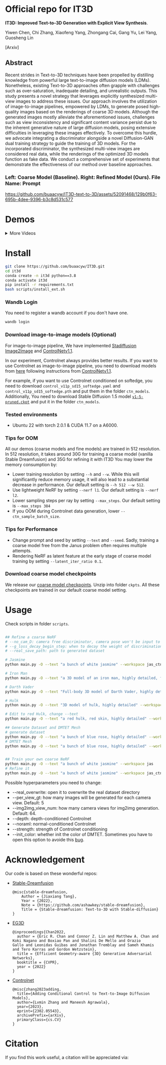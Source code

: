 # Official repo for IT3D

**IT3D: Improved Text-to-3D Generation with Explicit View Synthesis**.

Yiwen Chen, Chi Zhang, Xiaofeng Yang, Zhongang Cai, Gang Yu, Lei Yang, Guosheng Lin

[Arxiv]

## Abstract

Recent strides in Text-to-3D techniques have been propelled by distilling knowledge from powerful large text-to-image diffusion models (LDMs). Nonetheless, existing Text-to-3D approaches often grapple with challenges such as over-saturation, inadequate detailing, and unrealistic outputs. This study presents a novel strategy that leverages explicitly synthesized multi-view images to address these issues. Our approach involves the utilization of image-to-image pipelines, empowered by LDMs, to generate posed high-quality images based on the renderings of coarse 3D models. Although the generated images mostly alleviate the aforementioned issues, challenges such as view inconsistency and significant content variance persist due to the inherent generative nature of large diffusion models, posing extensive difficulties in leveraging these images effectively. To overcome this hurdle, we advocate integrating a discriminator alongside a novel Diffusion-GAN dual training strategy to guide the training of 3D models. For the incorporated discriminator, the synthesized multi-view images are considered real data, while the renderings of the optimized 3D models function as fake data. We conduct a comprehensive set of experiments that demonstrate the effectiveness of our method over baseline approaches.

### Left: Coarse Model (Baseline). Right: Refined Model (Ours). File Name: Prompt



https://github.com/buaacyw/IT3D-text-to-3D/assets/52091468/129b0f63-695b-4dee-9396-b3c8d531c577










# Demos
<details close>
  <summary>More Videos</summary>

  https://github.com/buaacyw/IT3D-text-to-3D/assets/52091468/5dc67170-c515-4287-b38a-62d15e11c73e

  https://github.com/buaacyw/IT3D-text-to-3D/assets/52091468/c55486cf-cb97-4542-9f80-f93632ae6387


  https://github.com/buaacyw/IT3D-text-to-3D/assets/52091468/ca1f1af2-d9e8-4967-8c58-d7990451df03

  
  https://github.com/buaacyw/IT3D-text-to-3D/assets/52091468/ed27802f-f2fe-4b10-af33-61e90f74fac8

  https://github.com/buaacyw/IT3D-text-to-3D/assets/52091468/83a89e36-5cc3-4fd8-82d9-da48a6e41e38
  
  https://github.com/buaacyw/IT3D-text-to-3D/assets/52091468/3d30ea64-1211-4b79-94c9-475089dc811c

  https://github.com/buaacyw/IT3D-text-to-3D/assets/52091468/e1d05536-67bd-4ef7-8440-8ed39e5bd8f8
  
  
  https://github.com/buaacyw/IT3D-text-to-3D/assets/52091468/4294ae3d-9248-4fa8-88c0-8a119ea8932d
  
  
  
  
  
  https://github.com/buaacyw/IT3D-text-to-3D/assets/52091468/90e7dcd1-7c87-43a1-8367-38ca55998231
  
  
  
  https://github.com/buaacyw/IT3D-text-to-3D/assets/52091468/fcc9a4a5-3a40-4468-94fe-5da4f6c67f9c
  
  
  
  
  https://github.com/buaacyw/IT3D-text-to-3D/assets/52091468/c053a4e5-763a-4b94-a104-0961d40cfdb2
  
  
  https://github.com/buaacyw/IT3D-text-to-3D/assets/52091468/5dd56968-da1b-42a4-8684-303b6abfd8ea
  



</details>




# Install

```bash
git clone https://github.com/buaacyw/IT3D.git
cd it3d
conda create -n it3d python==3.8
conda activate it3d
pip install -r requirements.txt
bash scripts/install_ext.sh
```
### Wandb Login

You need to register a wandb account if you don't have one.
```bash
wandb login
```
### Download image-to-image models (Optional)
For image-to-image pipeline, We have implemented [Stadiffusion Image2Image](https://huggingface.co/docs/diffusers/api/pipelines/stable_diffusion/img2img) and [ControlNetv1.1](https://github.com/lllyasviel/ControlNet-v1-1-nightly). 

In our experiment, Controlnet always provides better results. If you want to use Controlnet as image-to-image pipeline, you need to download models from [here](https://huggingface.co/lllyasviel/ControlNet-v1-1/tree/main) following instructions from [ControlNetv1.1](https://github.com/lllyasviel/ControlNet-v1-1-nightly).

For example, if you want to use Controlnet conditioned on softedge, you need to download `control_v11p_sd15_softedge.yaml` and `control_v11p_sd15_softedge.pth` and put them in the folder `ctn_models`.
Additionally, You need to download Stable Diffusion 1.5 model [`v1-5-pruned.ckpt`](https://huggingface.co/runwayml/stable-diffusion-v1-5/tree/main) and put it in the folder `ctn_models`.

### Tested environments
* Ubuntu 22 with torch 2.0.1 & CUDA 11.7 on a A6000.

### Tips for OOM
All our demos (coarse models and fine models) are trained in 512 resolution.
In 512 resolution, it takes around 30G for training a coarse model (vanilla Stable Dreamfusion)  and 35G for refining it with IT3D
You may lower the memory consumption by:
* Lower training resolution by setting `--h` and `--w`. While this will significantly reduce memory usage, it will also lead to a substantial decrease in performance. Our default setting is `--h 512 --w 512`.
* Use lightweight NeRF by setting `--nerf l1`. Our default setting is `--nerf l2`.
* Lower sampling steps per ray by setting `--max_steps`. Our default setting is `--max_steps 384`
* If you OOM during Controlnet data generation, lower `--ctn_sample_batch_size`.

### Tips for Performance
* Change prompt and seed by setting `--text` and `--seed`. Sadly, training a coarse model free from the Janus problem often requires multiple attempts.
* Rendering NeRF as latent feature at the early stage of coarse model training by setting `--latent_iter_ratio 0.1`.

### Download coarse model checkpoints
We release our [coarse model checkpoints](https://drive.google.com/file/d/1juXz2qVLipriaEoUxZjQwOGahXm6IyZd/view). 
Unzip into folder `ckpts`. All these checkpoints are trained in our default coarse model setting.

# Usage
Check scripts in folder `scripts`.

```bash

## Refine a coarse NeRF
# --no_cam_D: camera free discriminator, camera pose won't be input to discriminator
# --g_loss_decay_begin_step: when to decay the weight of discrimination loss
# --real_save_path: path to generated dataset

# Jasmine
python main.py -O --text "a bunch of white jasmine" --workspace jas_ctn --ckpt ckpts/jas_df_ep0200.pth --no_cam_D --gan --ctn --g_loss_decay_begin_step 25000 --real_save_path generated_dataset/jas_ctn

# Iron Man
python main.py -O --text "a 3D model of an iron man, highly detailed, full body" --workspace iron_ctn --ckpt ckpts/iron_man_df_ep0400.pth --no_cam_D --gan --ctn --g_loss_decay_begin_step 45000 --real_save_path generated_dataset/iron_ctn

# Darth Vader
python main.py -O --text "Full-body 3D model of Darth Vader, highly detailed" --workspace darth_ctn --ckpt ckpts/darth_df_ep0200.pth --no_cam_D --gan --ctn --g_loss_decay_begin_step 25000 --real_save_path generated_dataset/darth_ctn

# Hulk
python main.py -O --text "3D model of hulk, highly detailed" --workspace hulk_ctn --ckpt ckpts/hulk_df_ep0200.pth --no_cam_D --gan --ctn  --g_loss_decay_begin_step 25000 --real_save_path generated_dataset/hulk_ctn

# Edit to red Hulk, change --text
python main.py -O --text "a red hulk, red skin, highly detailed" --workspace hulk_red_ctn --ckpt ckpts/hulk_df_ep0200.pth --no_cam_D --gan --ctn  --g_loss_decay_begin_step 25000 --real_save_path generated_dataset/hulk_ctn

## Generate Dataset and DMTET Mesh
# generate dataset
python main.py -O --text "a bunch of blue rose, highly detailed" --workspace rose_blue_ctn --ckpt ckpts/rose_df_ep0200.pth  --gan --ctn --no_cam_D --iters 0 --real_save_path generated_dataset/rose_blue_ctn 
# DMTET Mesh
python main.py -O --text "a bunch of blue rose, highly detailed" --workspace rose_blue_ctn_dm  --gan --ctn --no_cam_D  --g_loss_decay_begin_step 5000 --g_loss_decay_step 5000  --init_with ckpts/rose_df_ep0200.pth --dmtet --init_color --real_save_path generated_dataset/rose_blue_ctn


## Train your own coarse NeRF
python main.py -O --text "a bunch of white jasmine" --workspace jas
# Refine it
python main.py -O --text "a bunch of white jasmine" --workspace jas_ctn --ckpt jas/checkpoints/df_ep0200.pth --no_cam_D --gan --ctn --g_loss_decay_begin_step 25000 --real_save_path generated_dataset/jas_ctn
```
Possible hyperparameters you need to change:
* --real_overwrite: open it to overwrite the real dataset directory
* --per_view_gt: how many images will be generated for each camera view. Default: 5
* --img2img_view_num: how many camera views for img2img generation. Default: 64.
* --depth: depth-conditioned Controlnet
* --noraml: normal-conditioned Controlnet
* --strength: strength of Controlnet conditioning
* --init_color: whether init the color of DMTET. Sometimes you have to open this option to avoide this [bug](https://github.com/ashawkey/stable-dreamfusion/issues/278).
  
# Acknowledgement

Our code is based on these wonderful repos:

* [Stable-Dreamfusion](https://github.com/ashawkey/stable-dreamfusion)
    ```
    @misc{stable-dreamfusion,
        Author = {Jiaxiang Tang},
        Year = {2022},
        Note = {https://github.com/ashawkey/stable-dreamfusion},
        Title = {Stable-dreamfusion: Text-to-3D with Stable-diffusion}
    }
    ```

* [EG3D](https://github.com/NVlabs/eg3d)
    ```
    @inproceedings{Chan2022,
      author = {Eric R. Chan and Connor Z. Lin and Matthew A. Chan and Koki Nagano and Boxiao Pan and Shalini De Mello and Orazio         Gallo and Leonidas Guibas and Jonathan Tremblay and Sameh Khamis and Tero Karras and Gordon Wetzstein},
      title = {Efficient Geometry-aware {3D} Generative Adversarial Networks},
      booktitle = {CVPR},
      year = {2022}
    }
    ```

* [Controlnet](https://github.com/lllyasviel/ControlNet)
    ```
    @misc{zhang2023adding,
      title={Adding Conditional Control to Text-to-Image Diffusion Models}, 
      author={Lvmin Zhang and Maneesh Agrawala},
      year={2023},
      eprint={2302.05543},
      archivePrefix={arXiv},
      primaryClass={cs.CV}
    }
    ```

# Citation

If you find this work useful, a citation will be appreciated via:
```

```
